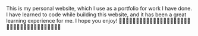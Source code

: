 This is my personal website, which I use as a portfolio for work I have done.
I have learned to code while building this website, and it has been a great learning experience for me.
I hope you enjoy!
🐂🏄‍♀️🐂🏄‍♀️🐂🏄‍♀️🐂🏄‍♀️🐂🏄‍♀️🐂🏄‍♀️🐂🏄‍♀️🐂🏄‍♀️🐂🏄‍♀️🐂🏄‍♀️🐂🏄‍♀️🐂🏄‍♀️🐂
